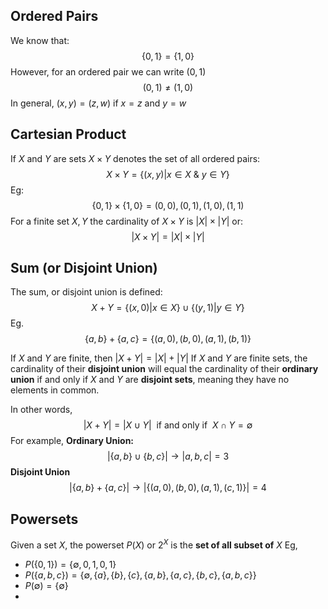 ## Ordered Pairs
We know that:
$$
\{0,1\} = \{1,0\}
$$
However, for an ordered pair we can write $(0,1)$
$$
(0,1) \neq (1,0)
$$
In general, $(x,y) =(z,w)~\text{if}~x=z~\text{and}~y=w$


## Cartesian Product
If $X$ and $Y$ are sets $X \times Y$ denotes the set of all ordered pairs:
$$
X \times Y = \{(x,y)|x \in X ~ \& ~ y \in Y\}
$$
Eg:
$$
\{0,1\} \times \{1,0\} = (0,0), (0,1), (1,0), (1,1)
$$
For a finite set $X,Y$ the cardinality of $X \times Y$ is $|X| \times |Y|$
or:
$$
|X \times Y| = |X| \times |Y|
$$
## Sum (or Disjoint Union)
The sum, or disjoint union is defined:
$$
X + Y = \{ (x,0) | x \in X \} \cup \{ (y,1) | y \in Y \}
$$
Eg.
$$
\{ a,b \} + \{ a,c \} = \{ (a,0),(b,0),(a,1), (b,1) \}
$$

If $X$ and $Y$ are finite, then $|X+Y| = |X| + |Y|$
If $X$ and $Y$ are finite sets, the cardinality of their **disjoint union** will equal the cardinality of their **ordinary union** if and only if $X$ and $Y$ are **disjoint sets**, meaning they have no elements in common.

In other words,
$$
|X+Y| = |X \cup Y|~~\text{if and only if}~~X\cap Y = \emptyset
$$
For example,
**Ordinary Union:**
$$
|\{ a,b \} \cup \{ b,c \}| \to |{a,b,c}| = 3
$$
**Disjoint Union**
$$
|\{ a,b \} + \{ a,c \}| \to |\{ (a,0),(b,0), (a,1),(c,1) \}| = 4
$$
## Powersets
Given a set $X$, the powerset $P(X)$ or $2^X$ is the **set of all subset of**  $X$
Eg,
- $P(\{ 0,1 \}) = \{ \emptyset, {0},{1}, {0,1} \}$
- $P(\{ a,b,c \}) = \{ \emptyset, \{ a \}, \{ b \}, \{ c \}, \{ a,b \}, \{ a,c \}, \{ b,c \}, \{ a,b,c \} \}$
- $P(\emptyset) = \{ \emptyset \}$
- 
